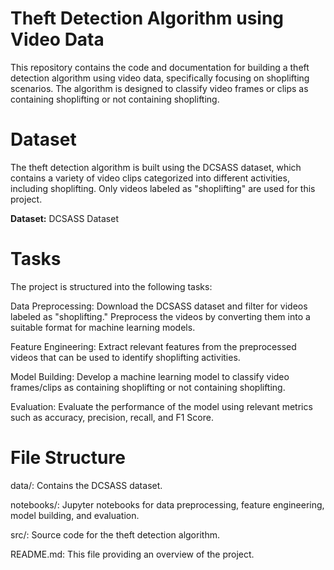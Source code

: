 # **Theft Detection Algorithm using Video Data**

This repository contains the code and documentation for building a theft detection algorithm using video data, specifically focusing on shoplifting scenarios. The algorithm is designed to classify video frames or clips as containing shoplifting or not containing shoplifting.

# **Dataset**
The theft detection algorithm is built using the DCSASS dataset, which contains a variety of video clips categorized into different activities, including shoplifting. Only videos labeled as "shoplifting" are used for this project.

**Dataset:** DCSASS Dataset


# **Tasks**
The project is structured into the following tasks:

Data Preprocessing: Download the DCSASS dataset and filter for videos labeled as "shoplifting." Preprocess the videos by converting them into a suitable format for machine learning models.

Feature Engineering: Extract relevant features from the preprocessed videos that can be used to identify shoplifting activities.

Model Building: Develop a machine learning model to classify video frames/clips as containing shoplifting or not containing shoplifting.

Evaluation: Evaluate the performance of the model using relevant metrics such as accuracy, precision, recall, and F1 Score.


# **File Structure**
data/: Contains the DCSASS dataset.

notebooks/: Jupyter notebooks for data preprocessing, feature engineering, model building, and evaluation.

src/: Source code for the theft detection algorithm.

README.md: This file providing an overview of the project.




